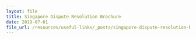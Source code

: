 ```yaml
---
layout: file
title: Singapore Dispute Resolution Brochure
date: 2019-07-01
file_url: /resources/useful-links/_posts/singapore-dispute-resolution-brochure-jul-2019.pdf
---
```


